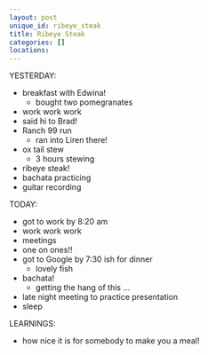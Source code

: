 ```yaml
---
layout: post
unique_id: ribeye_steak
title: Ribeye Steak
categories: []
locations: 
---
```


YESTERDAY:
* breakfast with Edwina!
  * bought two pomegranates
* work work work
* said hi to Brad!
* Ranch 99 run
  * ran into Liren there!
* ox tail stew
  * 3 hours stewing
* ribeye steak!
* bachata practicing
* guitar recording

TODAY:
* got to work by 8:20 am
* work work work
* meetings
* one on ones!!
* got to Google by 7:30 ish for dinner
  * lovely fish
* bachata!
  * getting the hang of this ...
* late night meeting to practice presentation
* sleep

LEARNINGS:
* how nice it is for somebody to make you a meal!
